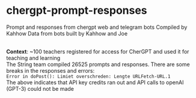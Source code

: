 # chergpt-prompt-responses
Prompt and responses from chergpt web and telegram bots
Compiled by Kahhow
Data from bots built by Kahhow and Joe<br><br>

**Context**: ~100 teachers registered for access for CherGPT and used it for teaching and learning<br>
The String team compiled 26525 prompts and responses. There are some breaks in the responses and errors:<br>
``Error in doPost(): Limiet overschreden: Lengte URLFetch-URL.1``<br>
The above indicates that API key credits ran out and API calls to openAI (GPT-3) could not be made

